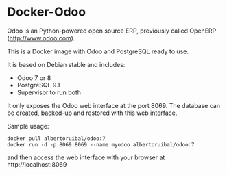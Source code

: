 Docker-Odoo
===========
Odoo is an Python-powered open source ERP, previously called OpenERP (http://www.odoo.com).

This is a Docker image with Odoo and PostgreSQL ready to use.

It is based on Debian stable and includes:

* Odoo 7 or 8
* PostgreSQL 9.1
* Supervisor to run both

It only exposes the Odoo web interface at the port 8069.
The database can be created, backed-up and restored with this web interface.

Sample usage:

```
docker pull albertoruibal/odoo:7
docker run -d -p 8069:8069 --name myodoo albertoruibal/odoo:7
```

and then access the web interface with your browser at http://localhost:8069